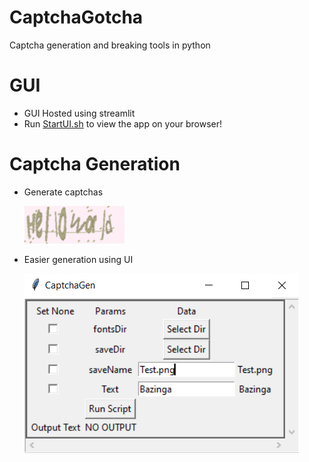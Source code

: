 # CaptchaGotcha
 Captcha generation and breaking tools in python

# GUI

 - GUI Hosted using streamlit
 - Run [StartUI.sh](StartUI.sh) to view the app on your browser!

# Captcha Generation

- Generate captchas

    ![Example](DocImages/Example.png)

- Easier generation using UI

    ![CaptchaGenUI](DocImages/CaptchaGenUI.png)